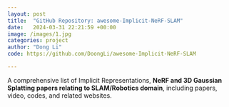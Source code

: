 ```yaml
---
layout: post
title:  "GitHub Repository: awesome-Implicit-NeRF-SLAM"
date:   2024-03-31 22:21:59 +00:00
image: /images/1.jpg
categories: project
author: "Dong Li"
code: https://github.com/DoongLi/awesome-Implicit-NeRF-SLAM

---
```



A comprehensive list of Implicit Representations, <strong>NeRF and 3D Gaussian Splatting papers relating to SLAM/Robotics domain</strong>, including papers, video, codes, and related websites.
